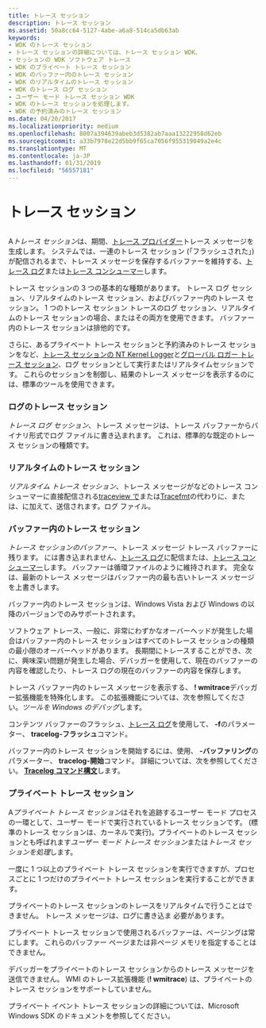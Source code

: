 ```yaml
---
title: トレース セッション
description: トレース セッション
ms.assetid: 50a8cc64-5127-4abe-a6a8-514ca5db63ab
keywords:
- WDK のトレース セッション
- トレース セッションの詳細については、トレース セッション WDK、
- セッションの WDK ソフトウェア トレース
- WDK のプライベート トレース セッション
- WDK のバッファー内のトレース セッション
- WDK のリアルタイムのトレース セッション
- WDK のトレース ログ セッション
- ユーザー モード トレース セッション WDK
- WDK のトレース セッションを処理します。
- WDK の予約済みのトレース セッション
ms.date: 04/20/2017
ms.localizationpriority: medium
ms.openlocfilehash: 8007a394639abeb3d5382ab7aaa13222958d62eb
ms.sourcegitcommit: a33b7978e22d5bb9f65ca7056f955319049a2e4c
ms.translationtype: MT
ms.contentlocale: ja-JP
ms.lasthandoff: 01/31/2019
ms.locfileid: "56557181"
---
```

# <a name="trace-session"></a>トレース セッション


## <span id="ddk_trace_session_tools"></span><span id="DDK_TRACE_SESSION_TOOLS"></span>


A*トレース セッション*は、期間、[トレース プロバイダー](trace-provider.md)トレース メッセージを生成します。 システムでは、一連のトレース セッション (「フラッシュされた」) が配信されるまで、トレース メッセージを保存するバッファーを維持する、[トレース ログ](trace-log.md)または[トレース コンシューマー](trace-consumer.md)します。

トレース セッションの 3 つの基本的な種類があります。 トレース ログ セッション、リアルタイムのトレース セッション、およびバッファー内のトレース セッション。 1 つのトレース セッション トレースのログ セッション、リアルタイムのトレース セッションの場合、またはその両方を使用できます。 バッファー内のトレース セッションは排他的です。

さらに、あるプライベート トレース セッションと予約済みのトレース セッションをなど、[トレース セッションの NT Kernel Logger](nt-kernel-logger-trace-session.md)と[グローバル ロガー トレース セッション](global-logger-trace-session.md)、ログ セッションとして実行またはリアルタイムセッションです。 これらのセッションを制御し、結果のトレース メッセージを表示するのには、標準のツールを使用できます。

### <a name="span-idddktracelogsessionstoolsspanspan-idddktracelogsessionstoolsspantrace-log-sessions"></a><span id="ddk_trace_log_sessions_tools"></span><span id="DDK_TRACE_LOG_SESSIONS_TOOLS"></span>ログのトレース セッション

*トレース ログ セッション*、トレース メッセージは、トレース バッファーからバイナリ形式でログ ファイルに書き込まれます。 これは、標準的な既定のトレース セッションの種類です。

### <a name="span-idddkrealtimetracesessionstoolsspanspan-idddkrealtimetracesessionstoolsspanreal-time-trace-sessions"></a><span id="ddk_real_time_trace_sessions_tools"></span><span id="DDK_REAL_TIME_TRACE_SESSIONS_TOOLS"></span>リアルタイムのトレース セッション

*リアルタイム トレース セッション*、トレース メッセージがなどのトレース コンシューマーに直接配信される[traceview で](traceview.md)または[Tracefmt](tracefmt.md)の代わりに、または、に加えて、送信されます。ログ ファイル。

### <a name="span-idddkbufferedtracesessionstoolsspanspan-idddkbufferedtracesessionstoolsspanbuffered-trace-sessions"></a><span id="ddk_buffered_trace_sessions_tools"></span><span id="DDK_BUFFERED_TRACE_SESSIONS_TOOLS"></span>バッファー内のトレース セッション

*トレース セッションのバッファー*、トレース メッセージ トレース バッファーに残ります。 には書き込まれません、[トレース ログ](trace-log.md)に配信または、[トレース コンシューマー](trace-consumer.md)します。 バッファーは循環ファイルのように維持されます。 完全なは、最新のトレース メッセージはバッファー内の最も古いトレース メッセージを上書きします。

バッファー内のトレース セッションは、Windows Vista および Windows の以降のバージョンでのみサポートされます。

ソフトウェア トレース、一般に、非常にわずかなオーバーヘッドが発生した場合はバッファー内のトレース セッションはすべてのトレース セッションの種類の最小限のオーバーヘッドがあります。 長期間にトレースすることができ、次に、興味深い問題が発生した場合、デバッガーを使用して、現在のバッファーの内容を確認したり、トレース ログの現在のバッファーの内容を保存します。

トレース バッファー内のトレース メッセージを表示する、 **! wmitrace**デバッガー拡張機能を特殊化します。 この拡張機能については、次を参照してください。*ツールを Windows のデバッグ*します。

コンテンツ バッファーのフラッシュ、[トレース ログ](trace-log.md)を使用して、 **-f**のパラメーター、 **tracelog-フラッシュ**コマンド。

バッファー内のトレース セッションを開始するには、使用、 **-バッファリング**のパラメーター、 **tracelog-開始**コマンド。 詳細については、次を参照してください。 [ **Tracelog コマンド構文**](tracelog-command-syntax.md)します。

### <a name="span-idddkprivatetracesessionstoolsspanspan-idddkprivatetracesessionstoolsspanprivate-trace-sessions"></a><span id="ddk_private_trace_sessions_tools"></span><span id="DDK_PRIVATE_TRACE_SESSIONS_TOOLS"></span>プライベート トレース セッション

A*プライベート トレース セッション*はそれを追跡するユーザー モード プロセスの一環として、ユーザー モードで実行されているトレース セッションです。 (標準のトレース セッションは、カーネルで実行)。プライベートのトレース セッションとも呼ばれます*ユーザー モード トレース セッション*または*トレース セッションを処理*します。

一度に 1 つ以上のプライベート トレース セッションを実行できますが、プロセスごとに 1 つだけのプライベート トレース セッションを実行することができます。

プライベートのトレース セッションのトレースをリアルタイムで行うことはできません。 トレース メッセージは、ログに書き込ま 必要があります。

プライベート トレース セッションで使用されるバッファーは、ページングは常にします。 これらのバッファー ページまたは非ページ メモリを指定することはできません。

デバッガーをプライベートのトレース セッションからのトレース メッセージを送信できません。 WMI のトレース拡張機能 (**! wmitrace**) は、プライベートのトレース セッションをサポートしていません。

プライベート イベント トレース セッションの詳細については、Microsoft Windows SDK のドキュメントを参照してください。

 

 





